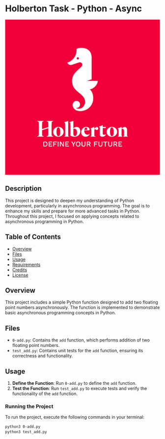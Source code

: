 # Holberton Task - Python - Async

![copy-repo-link](../images/holberton_logo.jpg)

## Description

This project is designed to deepen my understanding of Python development, particularly in asynchronous programming. The goal is to enhance my skills and prepare for more advanced tasks in Python. Throughout this project, I focused on applying concepts related to asynchronous programming in Python.

## Table of Contents

- [Overview](#overview)
- [Files](#files)
- [Usage](#usage)
- [Requirements](#requirements)
- [Credits](#credits)
- [License](#license)

## Overview

This project includes a simple Python function designed to add two floating point numbers asynchronously. The function is implemented to demonstrate basic asynchronous programming concepts in Python.

## Files

- `0-add.py`: Contains the `add` function, which performs addition of two floating point numbers.
- `test_add.py`: Contains unit tests for the `add` function, ensuring its correctness and functionality.

## Usage

1. **Define the Function**: Run `0-add.py` to define the `add` function.
2. **Test the Function**: Run `test_add.py` to execute tests and verify the functionality of the `add` function.

### Running the Project

To run the project, execute the following commands in your terminal:

```bash
python3 0-add.py
python3 test_add.py
